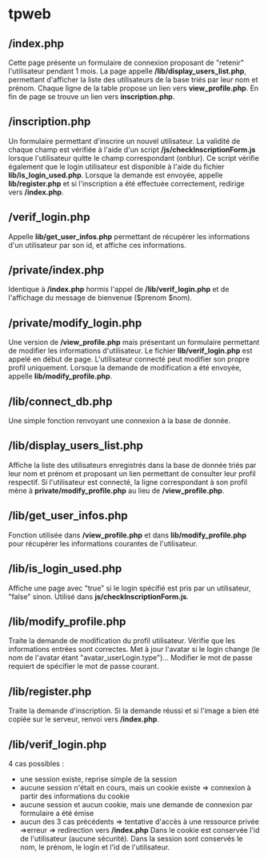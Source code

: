 # tpweb
## /index.php
Cette page présente un formulaire de connexion proposant de "retenir" l'utilisateur pendant 1 mois.
La page appelle __/lib/display_users_list.php__, permettant d'afficher la liste des utilisateurs de la base triés par leur nom et prénom. Chaque ligne de la table propose un lien vers __view_profile.php__.
En fin de page se trouve un lien vers __inscription.php__.

## /inscription.php
Un formulaire permettant d'inscrire un nouvel utilisateur.
La validité de chaque champ est vérifiée à l'aide d'un script __/js/checkInscriptionForm.js__ lorsque l'utilisateur quitte le champ correspondant (onblur). Ce script vérifie également que le login utilisateur est disponible à l'aide du fichier __lib/is_login_used.php__. Lorsque la demande est envoyée, appelle __lib/register.php__ et si l'inscription a été effectuée correctement, redirige vers __/index.php__.

## /verif_login.php
Appelle __lib/get_user_infos.php__ permettant de récupérer les informations d'un utilisateur par son id, et affiche ces informations.

## /private/index.php
Identique à __/index.php__ hormis l'appel de __/lib/verif_login.php__ et de l'affichage du message de bienvenue ($prenom $nom).

## /private/modify_login.php
Une version de __/view_profile.php__ mais présentant un formulaire permettant de modifier les informations d'utilisateur. Le fichier __lib/verif_login.php__ est appelé en début de page. L'utilisateur connecté peut modifier son propre profil uniquement. Lorsque la demande de modification a été envoyée, appelle __lib/modify_profile.php__.

## /lib/connect_db.php
Une simple fonction renvoyant une connexion à la base de donnée.

## /lib/display_users_list.php
Affiche la liste des utilisateurs enregistrés dans la base de donnée triés par leur nom et prénom et proposant un lien permettant de consulter leur profil respectif. Si l'utilisateur est connecté, la ligne correspondant à son profil mène à __private/modify_profile.php__ au lieu de __/view_profile.php__.

## /lib/get_user_infos.php
Fonction utilisée dans __/view_profile.php__ et dans __lib/modify_profile.php__ pour récupérer les informations courantes de l'utilisateur.

## /lib/is_login_used.php
Affiche une page avec "true" si le login spécifié est pris par un utilisateur, "false" sinon. Utilisé dans __js/checkInscriptionForm.js__.

## /lib/modify_profile.php
Traite la demande de modification du profil utilisateur. Vérifie que les informations entrées sont correctes. Met à jour l'avatar si le login change (le nom de l'avatar étant "avatar_userLogin.type")... Modifier le mot de passe requiert de spécifier le mot de passe courant.  

## /lib/register.php
Traite la demande d'inscription. Si la demande réussi et si l'image a bien été copiée sur le serveur, renvoi vers __/index.php__.

## /lib/verif_login.php
4 cas possibles :
* une session existe, reprise simple de la session
* aucune session n'était en cours, mais un cookie existe => connexion à partir des informations du cookie
* aucune session et aucun cookie, mais une demande de connexion par formulaire a été émise
* aucun des 3 cas précédents => tentative d'accès à une ressource privée =>erreur => redirection vers __/index.php__
Dans le cookie est conservée l'id de l'utilisateur (aucune sécurité).
Dans la session sont conservés le nom, le prénom, le login et l'id de l'utilisateur.
